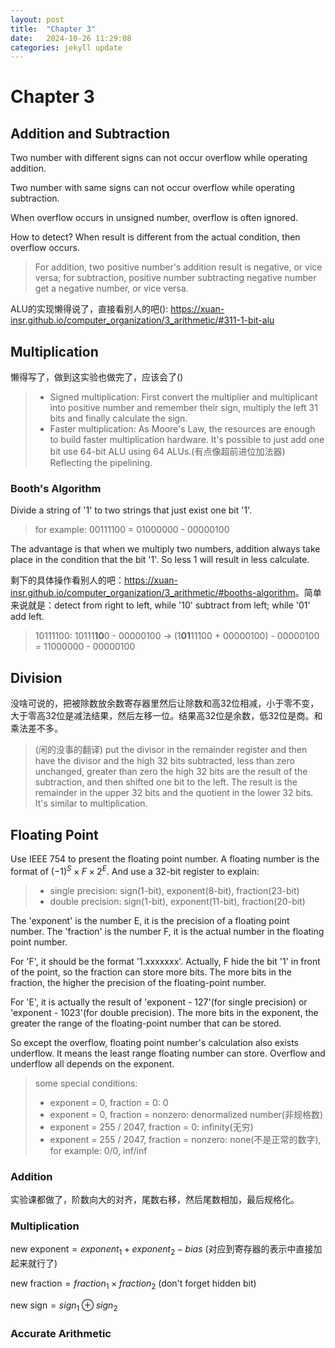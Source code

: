 ```yaml
---
layout: post
title:  "Chapter 3"
date:   2024-10-26 11:29:08 
categories: jekyll update
---
```

# Chapter 3
## Addition and Subtraction
Two number with different signs can not occur overflow while operating addition.

Two number with same signs can not occur overflow while operating subtraction.

When overflow occurs in unsigned number, overflow is often ignored.

How to detect? When result is different from the actual condition, then overflow occurs.
> For addition, two positive number's addition result is negative, or vice versa; for subtraction, positive number subtracting negative number get a negative number, or vice versa. 

ALU的实现懒得说了，直接看别人的吧(): <src href="https://xuan-insr.github.io/computer_organization/3_arithmetic/#311-1-bit-alu">https://xuan-insr.github.io/computer_organization/3_arithmetic/#311-1-bit-alu<src>

## Multiplication
懒得写了，做到这实验也做完了，应该会了()

> + Signed multiplication:
> First convert the multiplier and multiplicant into positive number and remember their sign, multiply the left 31 bits and finally calculate the sign.
> + Faster multiplication:
> As Moore's Law, the resources are enough to build faster multiplication hardware. It's possible to just add one bit use 64-bit ALU using 64 ALUs.(有点像超前进位加法器) Reflecting the pipelining.

### Booth's Algorithm
Divide a string of '1' to two strings that just exist one bit '1'.

> for example: 00111100 = 01000000 - 00000100

The advantage is that when we multiply two numbers, addition always take place in the condition that the bit '1'. So less 1 will result in less calculate.

剩下的具体操作看别人的吧：<src href="https://xuan-insr.github.io/computer_organization/3_arithmetic/#booths-algorithm">https://xuan-insr.github.io/computer_organization/3_arithmetic/#booths-algorithm<src>。简单来说就是：detect from right to left, while '10' subtract from left; while '01' add left.
> 10111100: 10111**10**0 - 00000100 -> (1**01**11100 + 00000100) - 00000100 = 11000000 - 00000100

## Division
没啥可说的，把被除数放余数寄存器里然后让除数和高32位相减，小于零不变，大于零高32位是减法结果，然后左移一位。结果高32位是余数，低32位是商。和乘法差不多。
> (闲的没事的翻译) put the divisor in the remainder register and then have the divisor and the high 32 bits subtracted, less than zero unchanged, greater than zero the high 32 bits are the result of the subtraction, and then shifted one bit to the left. The result is the remainder in the upper 32 bits and the quotient in the lower 32 bits. It's similar to multiplication.

## Floating Point
Use IEEE 754 to present the floating point number. A floating number is the format of $(-1)^S \times F \times 2^E$. And use a 32-bit register to explain:
> + single precision: sign(1-bit), exponent(8-bit), fraction(23-bit)
> + double precision: sign(1-bit), exponent(11-bit), fraction(20-bit)

The 'exponent' is the number E, it is the precision of a floating point number. The 'fraction' is the number F, it is the actual number in the floating point number.

For 'F', it should be the format '1.xxxxxxx'. Actually, F hide the bit '1' in front of the point, so the fraction can store more bits. The more bits in the fraction, the higher the precision of the floating-point number.

For 'E', it is actually the result of 'exponent - 127'(for single precision) or 'exponent - 1023'(for double precision). The more bits in the exponent, the greater the range of the floating-point number that can be stored.

So except the overflow, floating point number's calculation also exists underflow. It means the least range floating number can store. Overflow and underflow all depends on the exponent.

> some special conditions:
> + exponent = 0, fraction = 0: 0
> + exponent = 0, fraction = nonzero: denormalized number(非规格数)
> + exponent = 255 / 2047, fraction = 0: infinity(无穷)
> + exponent = 255 / 2047, fraction = nonzero: none(不是正常的数字), for example: 0/0, inf/inf

### Addition
实验课都做了，阶数向大的对齐，尾数右移，然后尾数相加，最后规格化。

### Multiplication
$\text{new exponent} = exponent_1 + exponent_2 - bias$ (对应到寄存器的表示中直接加起来就行了)

$\text{new fraction} = fraction_1 \times fraction_2$ (don't forget hidden bit)

$\text{new sign} = sign_1 \oplus sign_2$

### Accurate Arithmetic
